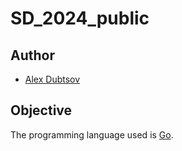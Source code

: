 # SD_2024_public

## Author

- [Alex Dubtsov](https://www.linkedin.com/in/alex-dubtsov-191b2a114/)

## Objective

The programming language used is [Go](https://go.dev/).
